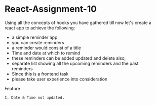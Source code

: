 # React-Assignment-10
Using all the concepts of hooks you have gathered till now let's create a react app to achieve the following:  
* a simple reminder app  
* you can create reminders  
* a reminder would consist of a title  
* Time and date at which to remind   
* these reminders can be added updated and delete  also, 
* separate list showing all the upcoming reminders and the past reminders  
* Since this is a frontend task  
* please take user experience into consideration 


Feature
```
1. Date & Time not updated.
```